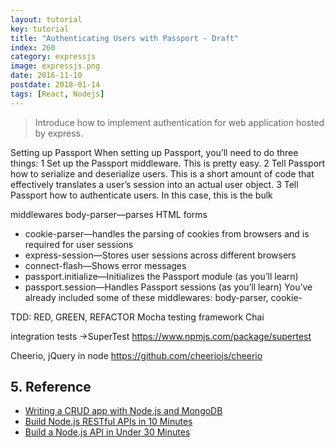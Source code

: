 ```yaml
---
layout: tutorial
key: tutorial
title: "Authenticating Users with Passport - Draft"
index: 260
category: expressjs
image: expressjs.png
date: 2016-11-10
postdate: 2018-01-14
tags: [React, Nodejs]
---
```


> Introduce how to implement authentication for web application hosted by express.

Setting up Passport
When setting up Passport, you’ll need to do three things:
1 Set up the Passport middleware. This is pretty easy.
2 Tell Passport how to serialize and deserialize users. This is a short amount of code
that effectively translates a user’s session into an actual user object.
3 Tell Passport how to authenticate users. In this case, this is the bulk

middlewares
body-parser—parses HTML forms
* cookie-parser—handles the parsing of cookies from browsers and is required
for user sessions
* express-session—Stores user sessions across different browsers
* connect-flash—Shows error messages
* passport.initialize—Initializes the Passport module (as you’ll learn)
* passport.session—Handles Passport sessions (as you’ll learn)
You’ve already included some of these middlewares: body-parser, cookie-

TDD: RED, GREEN, REFACTOR
Mocha testing framework
Chai

integration tests ->SuperTest
https://www.npmjs.com/package/supertest

Cheerio, jQuery in node
https://github.com/cheeriojs/cheerio

## 5. Reference
* [Writing a CRUD app with Node.js and MongoDB](https://codeburst.io/writing-a-crud-app-with-node-js-and-mongodb-e0827cbbdafb)
* [Build Node.js RESTful APIs in 10 Minutes](https://www.codementor.io/olatundegaruba/nodejs-restful-apis-in-10-minutes-q0sgsfhbd)
* [Build a Node.js API in Under 30 Minutes](https://medium.freecodecamp.org/building-a-simple-node-js-api-in-under-30-minutes-a07ea9e390d2)
